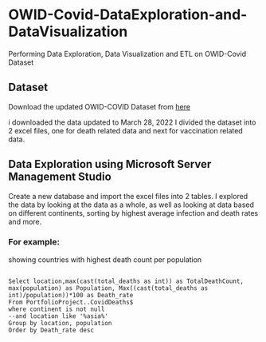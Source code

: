 # OWID-Covid-DataExploration-and-DataVisualization
Performing Data Exploration, Data Visualization and ETL on OWID-Covid Dataset


## Dataset

Download the updated OWID-COVID Dataset from [here](https://ourworldindata.org/covid-deaths)

i downloaded the data updated to March 28, 2022
I divided the dataset into 2 excel files, one for death related data and next for vaccination related data.
 

## Data Exploration using Microsoft Server Management Studio

Create a new database and import the excel files into 2 tables.
I explored the data by looking at the data as a whole, as well as looking at data based on different continents, sorting by highest average infection and death rates and more.

### For example:

showing countries with highest death count per population
```

Select location,max(cast(total_deaths as int)) as TotalDeathCount, max(population) as Population, Max((cast(total_deaths as int)/population))*100 as Death_rate
From PortfolioProject..CovidDeaths$
where continent is not null
--and location like '%asia%'
Group by location, population
Order by Death_rate desc
```


